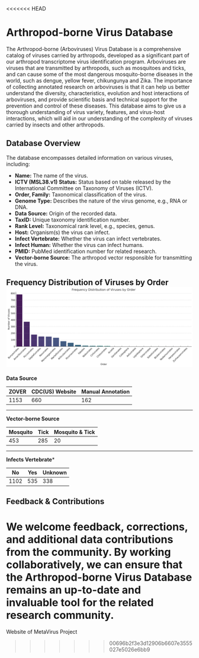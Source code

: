 <<<<<<< HEAD
# Arthropod-borne Virus Database

The Arthropod-borne (Arboviruses) Virus Database is a comprehensive catalog of viruses carried by arthropods, developed as a significant part of our arthropod transcriptome virus identification program. Arboviruses are viruses that are transmitted by arthropods, such as mosquitoes and ticks, and can cause some of the most dangerous mosquito-borne diseases in the world, such as dengue, yellow fever, chikungunya and Zika. The importance of collecting annotated research on arboviruses is that it can help us better understand the diversity, characteristics, evolution and host interactions of arboviruses, and provide scientific basis and technical support for the prevention and control of these diseases. This database aims to give us a thorough understanding of virus variety, features, and virus-host interactions, which will aid in our understanding of the complexity of viruses carried by insects and other arthropods.

## Database Overview



The database encompasses detailed information on various viruses, including:

- **Name:** The name of the virus.
- **ICTV (MSL38.v1) Status:** Status based on table released by the International Committee on Taxonomy of Viruses (ICTV).
- **Order, Family:** Taxonomical classification of the virus.
- **Genome Type:** Describes the nature of the virus genome, e.g., RNA or DNA.
- **Data Source:** Origin of the recorded data.
- **TaxID:** Unique taxonomy identification number.
- **Rank Level:** Taxonomical rank level, e.g., species, genus.
- **Host:** Organism(s) the virus can infect.
- **Infect Vertebrate:** Whether the virus can infect vertebrates.
- **Infect Human:** Whether the virus can infect humans.
- **PMID:** PubMed identification number for related research.
- **Vector-borne Source:** The arthropod vector responsible for transmitting the virus.
  
  

## Frequency Distribution of Viruses by Order![0](./pic/Frequency%20_Order.png)





**Data Source**

| ZOVER | CDC(US) Website | Manual Annotation |
| ----- | --------------- | ----------------- |
| 1153  | 660             | 162               |

---

**Vector-borne Source**

| Mosquito | Tick | Mosquito & Tick |
| -------- | ---- | --------------- |
| 453      | 285  | 20              |

---

**Infects Vertebrate***

| No   | Yes | Unknown |
| ---- | --- | ------- |
| 1102 | 535 | 338     |





## Feedback & Contributions

We welcome feedback, corrections, and additional data contributions from the community. By working collaboratively, we can ensure that the Arthropod-borne Virus Database remains an up-to-date and invaluable tool for the related research community.
=======
 Website of MetaVirus Project
>>>>>>> 00696b2f3e3d12906b6607e3555027e5026e6bb9
